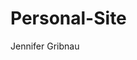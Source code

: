 # Personal-Site
<html> 
<title> Jennifer Gribnau
  </title>
  <head>
    Jennifer Gribnau
    </head>
<body>
